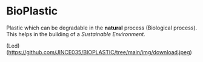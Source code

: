# BioPlastic

Plastic which can be degradable in the **natural** process (Biological process).
This helps in the building of a *Sustainable Environment.*



(Led)(https://github.com/JINCE035/BIOPLASTIC/tree/main/img/download.jpeg)
